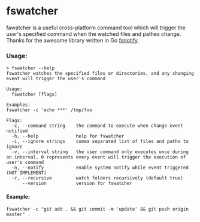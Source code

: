 fswatcher
===
fawatcher is a useful cross-platform command tool which will trigger the user's specified command when the watched files and pathes change. Thanks for the awesome library written in Go [fsnotify](https://github.com/fsnotify/fsnotify).


### Usage:

```shell
> fswatcher --help
fswatcher watches the specified files or directories, and any changing event will trigger the user's command

Usage:
  fswatcher [flags]

Examples:
fswatcher -c 'echo ***' /tmp/foo

Flags:
  -c, --command string    the command to execute when change event notified
  -h, --help              help for fswatcher
  -i, --ignore strings    comma separated list of files and paths to ignore
  -v, --interval string   the user command only executes once during an interval, 0 represents every event will trigger the execution of user's command
  -n, --notify            enable system notify while event triggered (NOT IMPLEMENT)
  -r, --recursive         watch folders recursively (default true)
      --version           version for fswatcher
```

#### Example:

```shell
fswatcher -c "git add . && git commit -m 'update' && git push origin master" .
```



